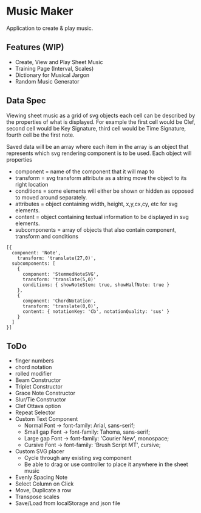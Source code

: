 # Music Maker
Application to create & play music. 

## Features (WIP)
- Create, View and Play Sheet Music
- Training Page (Interval, Scales)
- Dictionary for Musical Jargon
- Random Music Generator

## Data Spec
Viewing sheet music as a grid of svg objects each cell can be described by the properties of what is displayed.
For example the first cell would be Clef, second cell would be Key Signature, third cell would be Time Signature,
fourth cell be the first note. 

Saved data will be an array where each item in the array is an object that represents which svg rendering component is to be used. 
Each object will properties 
- component = name of the component that it will map to
- transform = svg transform attribute as a string move the object to its right location
- conditions = some elements will either be shown or hidden as opposed to moved around separately. 
- attributes = object containing width, height, x,y,cx,cy, etc for svg elements. 
- content = object containing textual information to be displayed in svg elements.
- subcomponents = array of objects that also contain component, transform and conditions 
```
[{
  component: 'Note',
	transform: 'translate(27,0)',
  subcomponents: [
    {
      component: 'StemmedNoteSVG',
      transform: 'translate(5,0)'
      conditions: { showNoteStem: true, showHalfNote: true }
    },
    {
      component: 'ChordNotation',
      transform: 'translate(0,0)',
      content: { notationKey: 'Cb', notationQuality: 'sus' }
    }
  ]
}]
```

## ToDo
- finger numbers
- chord notation
- rolled modifier
- Beam Constructor
- Triplet Constructor
- Grace Note Constructor
- Slur/Tie Constructor
- Clef Ottava option
- Repeat Selector
- Custom Text Component
  - Normal Font -> font-family: Arial, sans-serif;
  - Small gap Font -> font-family: Tahoma, sans-serif;
  - Large gap Font -> font-family: 'Courier New', monospace;
  - Cursive Font -> font-family: 'Brush Script MT', cursive;
- Custom SVG placer
	- Cycle through any existing svg component
	- Be able to drag or use controller to place it anywhere in the sheet music
- Evenly Spacing Note
- Select Column on Click
- Move, Duplicate a row
- Transpose scales
- Save/Load from localStorage and json file

